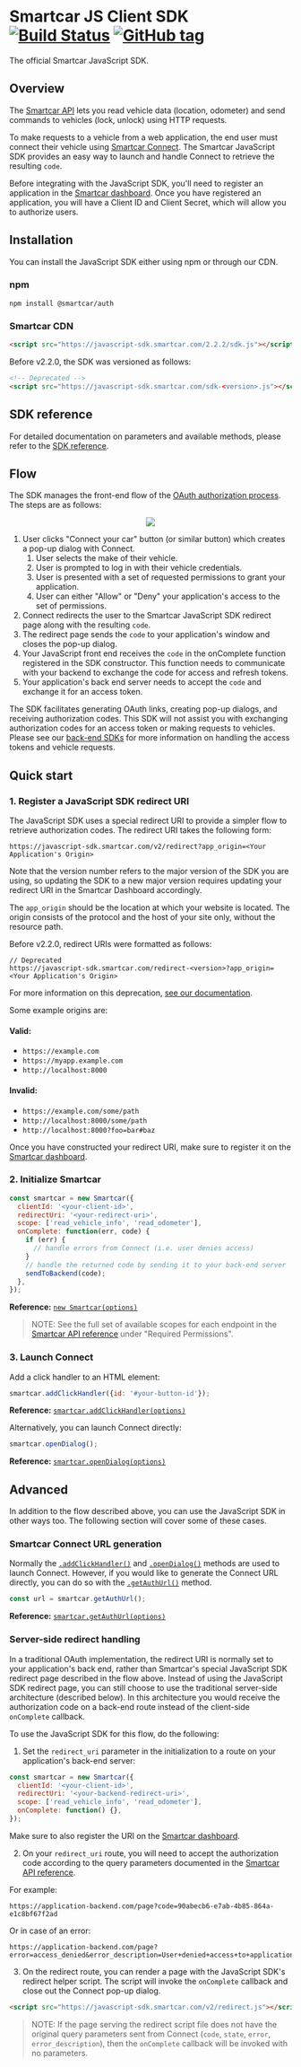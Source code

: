 # Smartcar JS Client SDK [![Build Status][ci-image]][ci-url] [![GitHub tag][tag-image]][tag-url]

The official Smartcar JavaScript SDK.

## Overview

The [Smartcar API](https://smartcar.com/docs) lets you read vehicle data
(location, odometer) and send commands to vehicles (lock, unlock) using HTTP requests.

To make requests to a vehicle from a web application, the end user must connect their vehicle using [Smartcar Connect](https://smartcar.com/docs/api#smartcar-connect). The Smartcar JavaScript SDK provides an easy way to launch and handle Connect to retrieve the resulting `code`.

Before integrating with the JavaScript SDK, you'll need to register an application in the [Smartcar dashboard](https://dashboard.smartcar.com). Once you have registered an application, you will have a Client ID and Client Secret, which will allow you to authorize users.

## Installation

You can install the JavaScript SDK either using npm or through our CDN.

### npm

```shell
npm install @smartcar/auth
```

### Smartcar CDN

```html
<script src="https://javascript-sdk.smartcar.com/2.2.2/sdk.js"></script>
```

Before v2.2.0, the SDK was versioned as follows:
```html
<!-- Deprecated -->
<script src="https://javascript-sdk.smartcar.com/sdk-<version>.js"></script>
```

## SDK reference

For detailed documentation on parameters and available methods, please refer to
the [SDK reference](doc/).

## Flow

The SDK manages the front-end flow of the [OAuth authorization process](https://tools.ietf.org/html/rfc6749#section-4.1). The steps are as follows:

<p align="center"><img src="doc/architecture.svg"/></p>

1. User clicks "Connect your car" button (or similar button) which creates a pop-up dialog with Connect.
   1. User selects the make of their vehicle.
   2. User is prompted to log in with their vehicle credentials.
   3. User is presented with a set of requested permissions to grant your application.
   4. User can either "Allow" or "Deny" your application's access to the set of permissions.
2. Connect redirects the user to the Smartcar JavaScript SDK redirect page along with the resulting `code`.
3. The redirect page sends the `code` to your application's window and closes the pop-up dialog.
4. Your JavaScript front end receives the `code` in the onComplete function registered in the SDK constructor. This function needs to communicate with your backend to exchange the code for access and refresh tokens.
5. Your application's back end server needs to accept the `code` and exchange it for an access token.

The SDK facilitates generating OAuth links, creating pop-up dialogs, and receiving authorization codes. This SDK will not assist you with exchanging authorization codes for an access token or making requests to vehicles. Please see our [back-end SDKs](https://smartcar.com/docs#backend-sdks) for more information on handling the access tokens and vehicle requests.

## Quick start

### 1. Register a JavaScript SDK redirect URI

The JavaScript SDK uses a special redirect URI to provide a simpler flow to retrieve authorization codes. The redirect URI takes the following form:

```
https://javascript-sdk.smartcar.com/v2/redirect?app_origin=<Your Application's Origin>
```
Note that the version number refers to the major version of the SDK you are using, so updating the SDK to a new major version requires updating your redirect URI in the Smartcar Dashboard accordingly.

The `app_origin` should be the location at which your website is located. The origin consists of the protocol and the host of your site only, without the resource path.

Before v2.2.0, redirect URIs were formatted as follows:

```
// Deprecated
https://javascript-sdk.smartcar.com/redirect-<version>?app_origin=<Your Application's Origin>
```
For more information on this deprecation, [see our documentation](https://smartcar.com/docs/guides/new-redirect-uri/).

Some example origins are:

#### Valid:
+ `https://example.com`
+ `https://myapp.example.com`
+ `http://localhost:8000`

#### Invalid:
+ `https://example.com/some/path`
+ `http://localhost:8000/some/path`
+ `http://localhost:8000?foo=bar#baz`

Once you have constructed your redirect URI, make sure to register it on the [Smartcar dashboard](https://dashboard.smartcar.com).

### 2. Initialize Smartcar

```javascript
const smartcar = new Smartcar({
  clientId: '<your-client-id>',
  redirectUri: '<your-redirect-uri>',
  scope: ['read_vehicle_info', 'read_odometer'],
  onComplete: function(err, code) {
    if (err) {
      // handle errors from Connect (i.e. user denies access)
    }
    // handle the returned code by sending it to your back-end server
    sendToBackend(code);
  },
});
```

**Reference:** [`new Smartcar(options)`](doc#new_Smartcar_new)

> NOTE: See the full set of available scopes for each endpoint in the [Smartcar API reference](https://smartcar.com/docs#get-all-vehicles) under "Required Permissions".

### 3. Launch Connect

Add a click handler to an HTML element:

```javascript
smartcar.addClickHandler({id: '#your-button-id'});
```

**Reference:** [`smartcar.addClickHandler(options)`](doc#Smartcar+addClickHandler)

Alternatively, you can launch Connect directly:

```javascript
smartcar.openDialog();
```

**Reference:** [`smartcar.openDialog(options)`](doc#Smartcar+openDialog)

## Advanced

In addition to the flow described above, you can use the JavaScript SDK in other ways too. The following section will cover some of these cases.

### Smartcar Connect URL generation

Normally the [`.addClickHandler()`](doc#Smartcar+addClickHandler) and [`.openDialog()`](doc#Smartcar+openDialog) methods are used to launch Connect. However, if you would like to generate the Connect URL directly, you can do so with the [`.getAuthUrl()`](doc#Smartcar+getAuthUrl) method.

```javascript
const url = smartcar.getAuthUrl();
```

**Reference:** [`smartcar.getAuthUrl(options)`](doc#Smartcar+getAuthUrl)

### Server-side redirect handling

In a traditional OAuth implementation, the redirect URI is normally set to your application's back end, rather than Smartcar's special JavaScript SDK redirect page described in the flow above. Instead of using the JavaScript SDK redirect page, you can still choose to use the traditional server-side architecture (described below). In this architecture you would receive the authorization code on a back-end route instead of the client-side `onComplete` callback.

To use the JavaScript SDK for this flow, do the following:

1. Set the `redirect_uri` parameter in the initialization to a route on your application's back-end server:

```javascript
const smartcar = new Smartcar({
  clientId: '<your-client-id>',
  redirectUri: '<your-backend-redirect-uri>',
  scope: ['read_vehicle_info', 'read_odometer'],
  onComplete: function() {},
});
```

Make sure to also register the URI on the [Smartcar dashboard](https://dashboard.smartcar.com).

2. On your `redirect_uri` route, you will need to accept the authorization code according to the query parameters documented in the [Smartcar API reference](https://smartcar.com/docs#3-handle-smartcar-response).

For example:

```
https://application-backend.com/page?code=90abecb6-e7ab-4b85-864a-e1c8bf67f2ad
```

Or in case of an error:

```
https://application-backend.com/page?error=access_denied&error_description=User+denied+access+to+application.
```

3. On the redirect route, you can render a page with the JavaScript SDK's redirect helper script. The script will invoke the `onComplete` callback and close out the Connect pop-up dialog.

```html
<script src="https://javascript-sdk.smartcar.com/v2/redirect.js"></script>
```

> NOTE: If the page serving the redirect script file does not have the original query parameters sent from Connect (`code`, `state`, `error`, `error_description`), then the `onComplete` callback will be invoked with no parameters.


[ci-url]: https://travis-ci.com/smartcar/javascript-sdk
[ci-image]: https://travis-ci.com/smartcar/javascript-sdk.svg?token=jMbuVtXPGeJMPdsn7RQ5&branch=master
[tag-url]: https://github.com/smartcar/javascript-sdk/tags
[tag-image]: https://img.shields.io/github/tag/smartcar/javascript-sdk.svg

<!-- Please do not modify or remove this, it is used by the build process -->
[version]: 2.2.2

